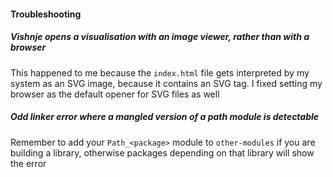 #### Troubleshooting

##### Vishnje opens a visualisation with an image viewer, rather than with a browser

This happened to me because the `index.html` file gets interpreted by
my system as an SVG image, because it contains an SVG tag. I fixed
setting my browser as the default opener for SVG files as well

##### Odd linker error where a mangled version of a path module is detectable

Remember to add your `Path_<package>` module to `other-modules` if you
are building a library, otherwise packages depending on that library
will show the error
